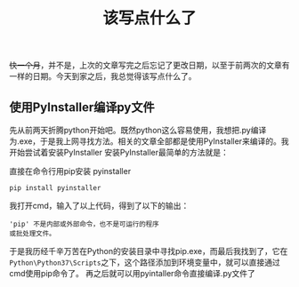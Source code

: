 ﻿---
title: 该写点什么了
layout: post
category: [技术, 生活, 杂七杂八]
---

~~快一个月~~，并不是，上次的文章写完之后忘记了更改日期，以至于前两次的文章有一样的日期。今天到家之后，我总觉得该写点什么了。

## 使用PyInstaller编译py文件

先从前两天折腾python开始吧。既然python这么容易使用，我想把.py编译为.exe，于是我上网寻找方法。相关的文章全部都是使用PyInstaller来编译的。我开始尝试着安装PyInstaller
安装PyInstaller最简单的方法就是：

直接在命令行用pip安装 pyinstaller
```
pip install pyinstaller
```

我打开cmd，输入了以上代码，得到了以下的输出：
```
'pip' 不是内部或外部命令，也不是可运行的程序
或批处理文件。
```
于是我历经千辛万苦在Python的安装目录中寻找pip.exe，而最后我找到了，它在```Python\Python37\Scripts```之下，这个路径添加到环境变量中，就可以直接通过cmd使用pip命令了。
再之后就可以用pyintaller命令直接编译.py文件了